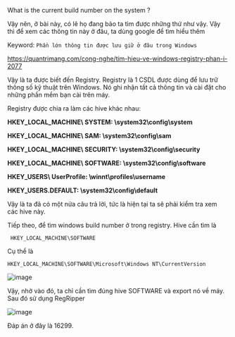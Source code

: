 What is the current build number on the system ?

Vậy nên, ở bài này, có lẽ họ đang bảo ta tìm được những thứ như vậy. Vậy thì để xem các thông tin này ở đâu, ta dùng google để tìm hiểu thêm

Keyword: ``` Phần lớn thông tin được lưu giữ ở đâu trong Windows ```

https://quantrimang.com/cong-nghe/tim-hieu-ve-windows-registry-phan-i-2077

Vậy là ta được biết đến Registry. Registry là 1 CSDL được dùng để lưu trữ thông số kỹ thuật trên Windows. Nó ghi nhận tất cả thông tin và cài đặt cho những phần mềm bạn cài trên máy.

Registry được chia ra làm các hive khác nhau:

**HKEY_LOCAL_MACHINE\ SYSTEM: \system32\config\system**

**HKEY_LOCAL_MACHINE\ SAM: \system32\config\sam**

**HKEY_LOCAL_MACHINE\ SECURITY: \system32\config\security**

**HKEY_LOCAL_MACHINE\ SOFTWARE: \system32\config\software**

**HKEY_USERS\ UserProfile: \winnt\profiles\username**

**HKEY_USERS.DEFAULT: \system32\config\default**

Vậy là ta đã có một nửa câu trả lời, tức là hiện tại ta sẽ phải kiểm tra xem các hive này. 

Tiếp theo, để tìm windows build number ở trong registry. Hive cần tìm là 

``` HKEY_LOCAL_MACHINE\SOFTWARE```

Cụ thể là

``` HKEY_LOCAL_MACHINE\SOFTWARE\Microsoft\Windows NT\CurrentVersion ```

![image](https://github.com/anhshidou/EHCCTFTraining/assets/120787381/629aa2d7-ed25-44d5-b39f-d77fdf344a21)

Vậy, nhờ vào đó, ta chỉ cần tìm đúng hive SOFTWARE và export nó về máy. Sau đó sử dụng RegRipper

![image](https://github.com/anhshidou/EHCCTFTraining/assets/120787381/9787963f-2e55-436b-bf4c-bb45bb372c07)

Đáp án ở đây là 16299.






